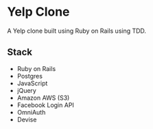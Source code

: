 # Yelp Clone

A Yelp clone built using Ruby on Rails using TDD.

## Stack
* Ruby on Rails
* Postgres
* JavaScript
* jQuery
* Amazon AWS (S3)
* Facebook Login API
* OmniAuth
* Devise
